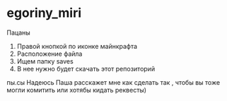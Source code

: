 # egoriny_miri
Пацаны
1) Правой кнопкой по иконке майнкрафта
2) Расположение файла
3) Ищем папку saves
4) В нее нужно будет скачать этот репозиторий

пы.сы Надеюсь Паша расскажет мне как сделать так , чтобы вы тоже могли комитить или хотябы кидать реквесты)
